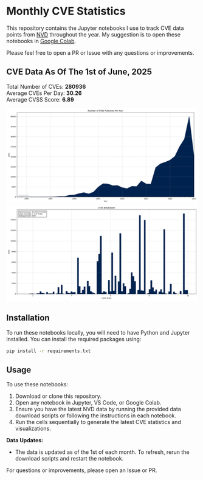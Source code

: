 # Monthly CVE Statistics

This repository contains the Jupyter notebooks I use to track CVE data points from [NVD](https://nvd.nist.gov/) throughout the year. My suggestion is to open these notebooks in [Google Colab](https://colab.research.google.com).

Please feel free to open a PR or Issue with any questions or improvements.

## CVE Data As Of The 1st of June, 2025

Total Number of CVEs: **280936**<br/>
Average CVEs Per Day: **30.26**<br/>
Average CVSS Score: **6.89**<br/>

![CVE Graph](all.png "CVE Graph")<br/>
![CVSS Graph](cvss.png "CVSS Graph")

## Installation

To run these notebooks locally, you will need to have Python and Jupyter installed. You can install the required packages using:

```bash
pip install -r requirements.txt
```

## Usage

To use these notebooks:

1. Download or clone this repository.
2. Open any notebook in Jupyter, VS Code, or Google Colab.
3. Ensure you have the latest NVD data by running the provided data download scripts or following the instructions in each notebook.
4. Run the cells sequentially to generate the latest CVE statistics and visualizations.

**Data Updates:**
- The data is updated as of the 1st of each month. To refresh, rerun the download scripts and restart the notebook.

For questions or improvements, please open an Issue or PR.